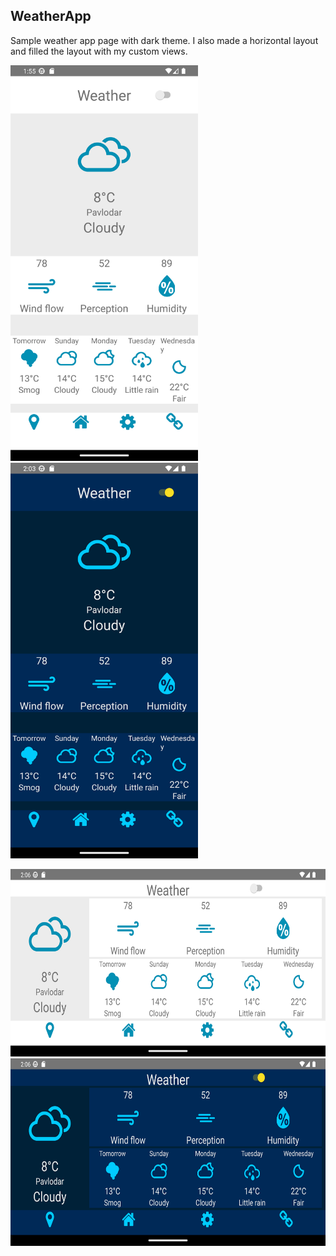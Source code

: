 ## WeatherApp
Sample weather app page with dark theme. 
I also made a horizontal layout and filled the layout with my custom views.

<img src="https://github.com/NIKDIRF/Android/blob/main/2.Weather/Screenshot_WeatherApp.png" width="300" height="633">    <img src="https://github.com/NIKDIRF/Android/blob/main/2.Weather/Screenshot_WeatherApp_Dark.png" width="300" height="633">

<img src="https://github.com/NIKDIRF/Android/blob/main/2.Weather/Screenshot_WeatherApp_Horizon.png" width="633" height="300">   <img src="https://github.com/NIKDIRF/Android/blob/main/2.Weather/Screenshot_WeatherApp_Dark_Horizon.png" width="633" height="300">


